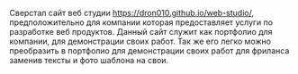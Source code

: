 Сверстал сайт веб студии https://dron010.github.io/web-studio/, предположительно для компании которая предоставляет услуги по разработке веб продуктов. Данный сайт служит как портфолио для компании, для демонстрации своих работ. Так же его легко можно преобразить в портфолио для демонстрации своих работ для фриланса заменив тексты и фото шаблона на свои. 
